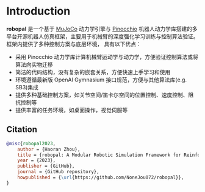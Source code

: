 # Introduction

**robopal** 是一个基于 [MuJoCo](http://mujoco.org/) 动力学引擎与 [Pinocchio](https://gepettoweb.laas.fr/doc/stack-of-tasks/pinocchio/master/doxygen-html/index.html) 机器人动力学库搭建的多平台开源机器人仿真框架，主要用于机械臂的深度强化学习训练与控制算法验证。框架内提供了多种控制方案与底层环境，
具有以下优点：
* 采用 Pinocchio 动力学库计算机械臂运动学与动力学，方便验证控制算法或将算法向实物迁移
* 简洁的代码结构，没有复杂的嵌套关系，方便快速上手学习和使用
* 环境遵循最新版 OpenAI Gymnasium 接口规范，方便与其他算法库(e.g. SB3)集成
* 提供多种基础控制方案，如关节空间/笛卡尔空间的位置控制、速度控制、阻抗控制等
* 提供丰富的任务环境，如桌面操作，视觉伺服等

## Citation

```bibtex
@misc{robopal2023,
    author = {Haoran Zhou},
    title = {robopal: A Modular Robotic Simulation Framework for Reinforcement Learning},
    year = {2023},
    publisher = {GitHub},
    journal = {GitHub repository},
    howpublished = {\url{https://github.com/NoneJou072/robopal}},
}
```
